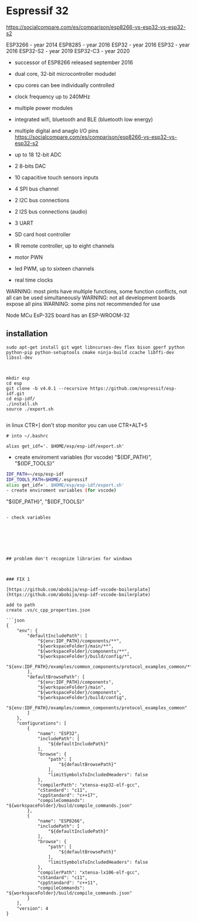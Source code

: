 # Espressif 32


https://socialcompare.com/es/comparison/esp8266-vs-esp32-vs-esp32-s2

ESP3266  - year 2014
ESP8285  - year 2016
ESP32    - year 2016
ESP32    - year 2016
ESP32-S2 - year 2019
ESP32-C3 - year 2020

- successor of ESP8266 released september 2016
- dual core, 32-bit microcontroller modudel
- cpu cores can bee individually controlled
- clock frequency up to 240MHz
- multiple power modules
- integrated wifi, bluetooth and BLE (bluetooth low energy)
- multiple digital and anaglo I/O pins
https://socialcompare.com/es/comparison/esp8266-vs-esp32-vs-esp32-s2


- up to 18 12-bit ADC
- 2 8-bits DAC
- 10 capacitive touch sensors inputs
- 4 SPI bus channel
- 2 I2C bus connections
- 2 I2S bus connections (audio)
- 3 UART

- SD card host controller
- IR remote controller, up to eight channels
- motor PWN
- led PWM, up to sixteen channels
- real time clocks



WARNING: most pints have multiple functions, some function conflicts, not all can be used simultaneously
WARNING: not all development boards expose all pins
WARNING: some pins not recommended for use



Node MCu EsP-32S board has an ESP-WROOM-32







## installation

```
sudo apt-get install git wget libncurses-dev flex bison gperf python python-pip python-setuptools cmake ninja-build ccache libffi-dev libssl-dev



mkdir esp
cd esp
git clone -b v4.0.1 --recursive https://github.com/espressif/esp-idf.git
cd esp-idf/
./install.sh
source ./export.sh


```


in linux CTR+] don't stop monitor you can use CTR+ALT+5



```
# into ~/.bashrc

alias get_idf='. $HOME/esp/esp-idf/export.sh'
```





- create enviroment variables (for vscode) "${IDF_PATH}", "${IDF_TOOLS}"

```bash
IDF_PATH=~/esp/esp-idf
IDF_TOOLS_PATH=$HOME/.espressif
alias get_idf='. $HOME/esp/esp-idf/export.sh'
- create enviroment variables (for vscode)

```
"${IDF_PATH}",
"${IDF_TOOLS}"
```

- check variables







## problem don't recognize libraries for windows



### FIX 1

[https://github.com/abobija/esp-idf-vscode-boilerplate](https://github.com/abobija/esp-idf-vscode-boilerplate)

add to path
create .vs/c_cpp_properties.json

```json
{
    "env": {
        "defaultIncludePath": [
            "${env:IDF_PATH}/components/**",
            "${workspaceFolder}/main/**",
            "${workspaceFolder}/components/**",
            "${workspaceFolder}/build/config/*",
            "${env:IDF_PATH}/examples/common_components/protocol_examples_common/**"
        ],
        "defaultBrowsePath": [
            "${env:IDF_PATH}/components",
            "${workspaceFolder}/main",
            "${workspaceFolder}/components",
            "${workspaceFolder}/build/config",
            "${env:IDF_PATH}/examples/common_components/protocol_examples_common"
        ]
    },
    "configurations": [
        {
            "name": "ESP32",
            "includePath": [
                "${defaultIncludePath}"
            ],
            "browse": {
                "path": [
                    "${defaultBrowsePath}"
                ],
                "limitSymbolsToIncludedHeaders": false
            },
            "compilerPath": "xtensa-esp32-elf-gcc",
            "cStandard": "c11",
            "cppStandard": "c++17",
            "compileCommands": "${workspaceFolder}/build/compile_commands.json"
        },
        {
            "name": "ESP8266",
            "includePath": [
                "${defaultIncludePath}"
            ],
            "browse": {
                "path": [
                    "${defaultBrowsePath}"
                ],
                "limitSymbolsToIncludedHeaders": false
            },
            "compilerPath": "xtensa-lx106-elf-gcc",
            "cStandard": "c11",
            "cppStandard": "c++11",
            "compileCommands": "${workspaceFolder}/build/compile_commands.json"
        }
    ],
    "version": 4
}

```
